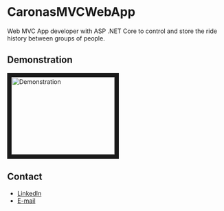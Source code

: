 # CaronasMVCWebApp
Web MVC App developer with ASP .NET Core to control and store the ride history between groups of people.

## Demonstration

<a href="https://www.youtube.com/watch?v=lb15imn0Q2w
" target="_blank"><img src="http://img.youtube.com/vi/lb15imn0Q2w/0.jpg" 
alt="Demonstration" width="240" height="180" border="10" /></a>


## Contact
  - <a target="_blank" href="https://www.linkedin.com/in/mateus-campos-deitos-42688864/">LinkedIn</a>
  - <a target="_blank" href="mailto:mate.deitos@hotmail.com">E-mail</a>
